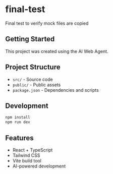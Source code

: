 # final-test

Final test to verify mock files are copied

## Getting Started

This project was created using the AI Web Agent.

## Project Structure

- `src/` - Source code
- `public/` - Public assets
- `package.json` - Dependencies and scripts

## Development

```bash
npm install
npm run dev
```

## Features

- React + TypeScript
- Tailwind CSS
- Vite build tool
- AI-powered development
